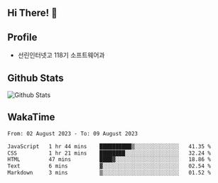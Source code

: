 ## Hi There! 👋

## Profile

-   선린인터넷고 118기 소프트웨어과

## Github Stats

![Github Stats](https://github-readme-stats.vercel.app/api/top-langs/?username=NY0510&theme=tokyonight&hide_border=true&layout=compact)

## WakaTime

<!--START_SECTION:waka-->

```txt
From: 02 August 2023 - To: 09 August 2023

JavaScript   1 hr 44 mins    ██████████▒░░░░░░░░░░░░░░   41.35 %
CSS          1 hr 21 mins    ████████░░░░░░░░░░░░░░░░░   32.24 %
HTML         47 mins         ████▓░░░░░░░░░░░░░░░░░░░░   18.86 %
Text         6 mins          ▓░░░░░░░░░░░░░░░░░░░░░░░░   02.54 %
Markdown     3 mins          ▒░░░░░░░░░░░░░░░░░░░░░░░░   01.52 %
```

<!--END_SECTION:waka-->
